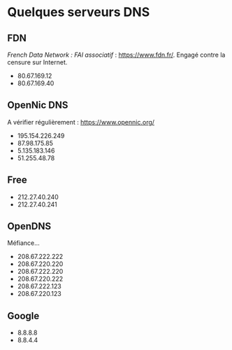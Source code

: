Quelques serveurs DNS
=====================

## FDN
*French Data Network : FAI associatif* : https://www.fdn.fr/. Engagé contre la censure sur Internet.
* 80.67.169.12
* 80.67.169.40

## OpenNic DNS
A vérifier régulièrement : https://www.opennic.org/
* 195.154.226.249
* 87.98.175.85
* 5.135.183.146
* 51.255.48.78

## Free
* 212.27.40.240
* 212.27.40.241

## OpenDNS
Méfiance...
* 208.67.222.222
* 208.67.220.220
* 208.67.222.220
* 208.67.220.222
* 208.67.222.123
* 208.67.220.123

## Google
* 8.8.8.8
* 8.8.4.4

